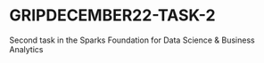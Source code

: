 # GRIPDECEMBER22-TASK-2
Second task in the Sparks Foundation for Data Science &amp; Business Analytics
